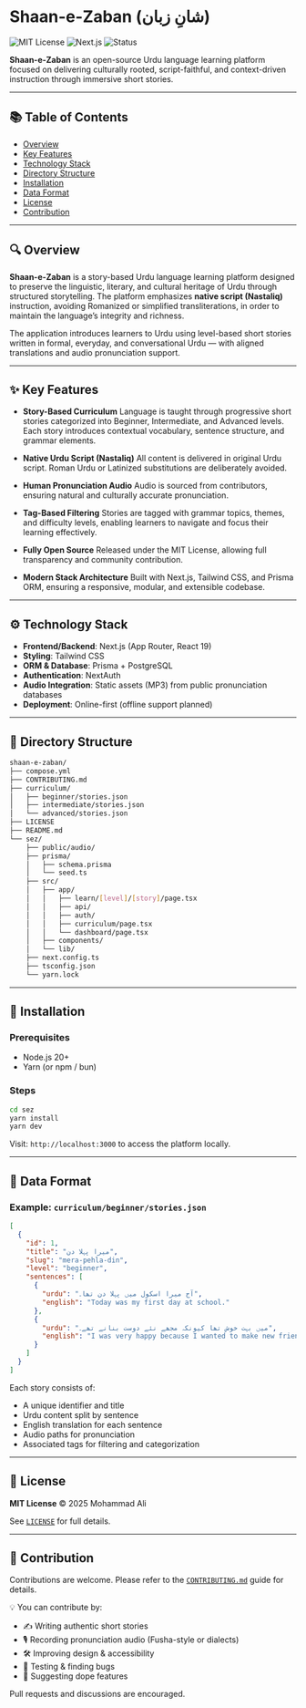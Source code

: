 # **Shaan-e-Zaban (شانِ زبان)**

![MIT License](https://img.shields.io/badge/license-MIT-green)
![Next.js](https://img.shields.io/badge/frontend-Next.js-blue)
![Status](https://img.shields.io/badge/status-Active-lightgrey)

**Shaan-e-Zaban** is an open-source Urdu language learning platform focused on delivering culturally rooted, script-faithful, and context-driven instruction through immersive short stories.

---

## 📚 Table of Contents

* [Overview](#overview)
* [Key Features](#key-features)
* [Technology Stack](#technology-stack)
* [Directory Structure](#directory-structure)
* [Installation](#installation)
* [Data Format](#data-format)
* [License](#license)
* [Contribution](#contribution)

---

## 🔍 Overview

**Shaan-e-Zaban** is a story-based Urdu language learning platform designed to preserve the linguistic, literary, and cultural heritage of Urdu through structured storytelling. The platform emphasizes **native script (Nastaliq)** instruction, avoiding Romanized or simplified transliterations, in order to maintain the language’s integrity and richness.

The application introduces learners to Urdu using level-based short stories written in formal, everyday, and conversational Urdu — with aligned translations and audio pronunciation support.

---

## ✨ Key Features

* **Story-Based Curriculum**
  Language is taught through progressive short stories categorized into Beginner, Intermediate, and Advanced levels. Each story introduces contextual vocabulary, sentence structure, and grammar elements.

* **Native Urdu Script (Nastaliq)**
  All content is delivered in original Urdu script. Roman Urdu or Latinized substitutions are deliberately avoided.

* **Human Pronunciation Audio**
  Audio is sourced from contributors, ensuring natural and culturally accurate pronunciation.

* **Tag-Based Filtering**
  Stories are tagged with grammar topics, themes, and difficulty levels, enabling learners to navigate and focus their learning effectively.

* **Fully Open Source**
  Released under the MIT License, allowing full transparency and community contribution.

* **Modern Stack Architecture**
  Built with Next.js, Tailwind CSS, and Prisma ORM, ensuring a responsive, modular, and extensible codebase.

---

## ⚙️ Technology Stack

* **Frontend/Backend**: Next.js (App Router, React 19)
* **Styling**: Tailwind CSS
* **ORM & Database**: Prisma + PostgreSQL
* **Authentication**: NextAuth
* **Audio Integration**: Static assets (MP3) from public pronunciation databases
* **Deployment**: Online-first (offline support planned)

---

## 📁 Directory Structure

```bash
shaan-e-zaban/
├── compose.yml
├── CONTRIBUTING.md
├── curriculum/
│   ├── beginner/stories.json
│   ├── intermediate/stories.json
│   └── advanced/stories.json
├── LICENSE
├── README.md
└── sez/
    ├── public/audio/
    ├── prisma/
    │   ├── schema.prisma
    │   └── seed.ts
    ├── src/
    │   ├── app/
    │   │   ├── learn/[level]/[story]/page.tsx
    │   │   ├── api/
    │   │   ├── auth/
    │   │   ├── curriculum/page.tsx
    │   │   └── dashboard/page.tsx
    │   ├── components/
    │   └── lib/
    ├── next.config.ts
    ├── tsconfig.json
    └── yarn.lock
```

---

## 🚀 Installation

### Prerequisites

* Node.js 20+
* Yarn (or npm / bun)

### Steps

```bash
cd sez
yarn install
yarn dev
```

Visit: `http://localhost:3000` to access the platform locally.

---

## 📄 Data Format

### Example: `curriculum/beginner/stories.json`

```json
[
  {
    "id": 1,
    "title": "میرا پہلا دن",
    "slug": "mera-pehla-din",
    "level": "beginner",
    "sentences": [
      {
        "urdu": "آج میرا اسکول میں پہلا دن تھا۔",
        "english": "Today was my first day at school."
      },
      {
        "urdu": "میں بہت خوش تھا کیونکہ مجھے نئے دوست بنانے تھے۔",
        "english": "I was very happy because I wanted to make new friends."
      }
    ]
  }
]
```

Each story consists of:

* A unique identifier and title
* Urdu content split by sentence
* English translation for each sentence
* Audio paths for pronunciation
* Associated tags for filtering and categorization

---

## 📜 License

**MIT License**
© 2025 Mohammad Ali

See [`LICENSE`](./LICENSE) for full details.

---

## 🤝 Contribution

Contributions are welcome. Please refer to the [`CONTRIBUTING.md`](./CONTRIBUTING.md) guide for details.

💡 You can contribute by:
- ✍️ Writing authentic short stories
- 🎙 Recording pronunciation audio (Fusha-style or dialects)
- 🛠 Improving design & accessibility
- 🔎 Testing & finding bugs
- 🌟 Suggesting dope features

Pull requests and discussions are encouraged.